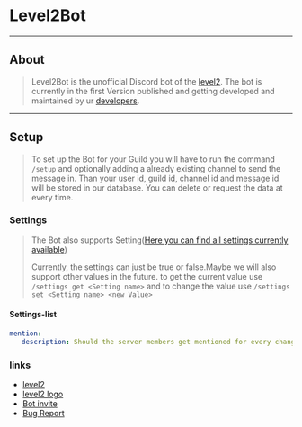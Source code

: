 # Level2Bot

----

## About
>Level2Bot is the unofficial Discord bot of the [level2](https://level2.lu).
> The bot is currently in the first Version published and getting developed and maintained 
> by ur [developers](https://github.com/B0urg/Level2Bot/graphs/contributors).

---
## Setup
>To set up the Bot for your Guild you will have to run the command `/setup` and optionally adding
> a already existing channel to send the message in.
>Than your user id, guild id, channel id and message id will be stored in our database.
> You can delete or request the data at every time.
 
### Settings
> The Bot also supports Setting([Here you can find all settings currently available](https://github.com/B0urg/Level2Bot#settings-list))
> 
> Currently, the settings can just be true or false.Maybe we will also support other values in the future.
> to get the current value use `/settings get <Setting name>` and to change the value use
> `/settings set <Setting name> <new Value>`

#### Settings-list

````yml
mention:
   description: Should the server members get mentioned for every change of Opening state.
````

### links

- [level2](https://level2.lu)
- [level2 logo](https://raw.githubusercontent.com/syn2cat/design/master/lvl2/pixel/level2_round_grey.png)
- [Bot invite](https://discord.com/api/oauth2/authorize?client_id=1012785757464825856&permissions=8&scope=bot%20applications.commands)
- [Bug Report](https://github.com/B0urg/Level2Bot/issues/new?assignees=&labels=bug&template=bug-report.md&title=New%20Bug)
